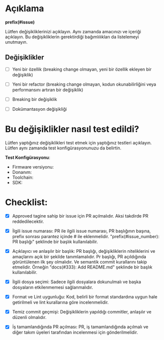
# Açıklama

 **prefix(#issue)**

Lütfen değişikliklerinizi açıklayın. Aynı zamanda amacınızı ve içeriği açıklayın. Bu değişikliklerin gerektirdiği bağımlılıkları da listelemeyi unutmayın.


## Değişiklikler

- [ ] Yeni bir özellik (breaking change olmayan, yeni bir özellik ekleyen bir değişiklik)
- [ ] Yeni bir refactor (breaking change olmayan, kodun okunabilirliğini veya performansını artıran bir değişiklik)
- [ ] Breaking bir değişiklik 
- [ ] Dokümantasyon değişikliği


# Bu değişiklikler nasıl test edildi?

Lütfen yaptığınız değişiklikleri test etmek için yaptığınız testleri açıklayın. Lütfen aynı zamanda test konfigürasyonunuzu da belirtin.


**Test Konfigürasyonu**:

* Firmware versiyonu:
* Donanım:
* Toolchain:
* SDK:

# Checklist:
- [x] Approved tagine sahip bir issue için PR açılmalıdır. Aksi takdirde PR reddedilecektir.
- [x] İlgili issue numarası: PR ile ilgili issue numarası, PR başlığının başına, prefix sonrası parantez içinde # ile eklenmelidir. "prefix(#issue_number): PR başlığı" şeklinde bir başlık kullanılabilir.
- [x] Açıklayıcı ve anlaşılır bir başlık: PR başlığı, değişikliklerin niteliklerini ve amaçlarını açık bir şekilde tanımlamalıdır. Pr başlığı, PR açıldığında görüntülenen ilk şey olmalıdır. Ve semantik commit kurallarını takip etmelidir. Örneğin "docs(#333): Add README.md" şeklinde bir başlık kullanılabilir. 
- [x] İlgili dosya seçimi: Sadece ilgili dosyalara dokunulmalı ve başka dosyaların etkilenmemesi sağlanmalıdır.
- [x] Format ve Lint uygunluğu: Kod, belirli bir format standardına uygun hale getirilmeli ve lint kurallarına göre incelenmelidir.
- [x] Temiz commit geçmişi: Değişikliklerin yapıldığı commitler, anlaşılır ve düzenli olmalıdır.
- [x] İş tamamlandığında PR açılması: PR, iş tamamlandığında açılmalı ve diğer takım üyeleri tarafından incelenmesi için gönderilmelidir.



